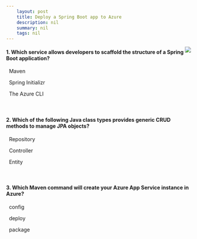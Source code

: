 ```yaml
---
    layout: post
    title: Deploy a Spring Boot app to Azure 
    description: nil
    summary: nil
    tags: nil
---
```



 <a target="_blank" href="https://docs.microsoft.com/en-us/learn/modules/deploy-java-spring-boot-app-service-mysql/6-knowledge-check/"><i class="fas fa-external-link-alt"></i> </a>
 <img align="right" src="https://docs.microsoft.com/en-us/learn/achievements/deploy-java-spring-boot-app-service-mysql.svg">
####  1. Which service allows developers to scaffold the structure of a Spring Boot application?


<i class='far fa-square'></i> &nbsp;&nbsp;Maven

<i class='fas fa-check-square' style='color: Dodgerblue;'></i> &nbsp;&nbsp;Spring Initializr

<i class='far fa-square'></i> &nbsp;&nbsp;The Azure CLI
<br />
<br />
<br />

####  2. Which of the following Java class types provides generic CRUD methods to manage JPA objects?


<i class='fas fa-check-square' style='color: Dodgerblue;'></i> &nbsp;&nbsp;Repository

<i class='far fa-square'></i> &nbsp;&nbsp;Controller

<i class='far fa-square'></i> &nbsp;&nbsp;Entity
<br />
<br />
<br />

####  3. Which Maven command will create your Azure App Service instance in Azure?


<i class='far fa-square'></i> &nbsp;&nbsp;config

<i class='fas fa-check-square' style='color: Dodgerblue;'></i> &nbsp;&nbsp;deploy

<i class='far fa-square'></i> &nbsp;&nbsp;package
<br />
<br />
<br />
